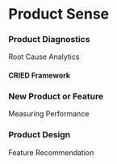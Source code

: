 # Product Sense

### Product Diagnostics&#x20;

Root Cause Analytics

#### CRIED Framework



### New Product or Feature

Measuring Performance

### Product Design

Feature Recommendation&#x20;

